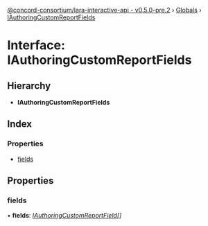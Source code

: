 [@concord-consortium/lara-interactive-api - v0.5.0-pre.2](../README.md) › [Globals](../globals.md) › [IAuthoringCustomReportFields](iauthoringcustomreportfields.md)

# Interface: IAuthoringCustomReportFields

## Hierarchy

* **IAuthoringCustomReportFields**

## Index

### Properties

* [fields](iauthoringcustomreportfields.md#fields)

## Properties

###  fields

• **fields**: *[IAuthoringCustomReportField](iauthoringcustomreportfield.md)[]*
